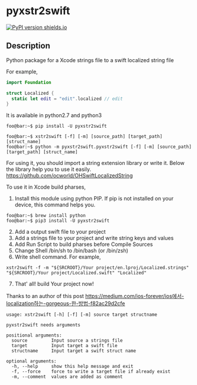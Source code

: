 # pyxstr2swift

[![PyPI version shields.io](https://img.shields.io/pypi/v/ansicolortags.svg)](https://pypi.org/project/pyxstr2swift/)

## Description

Python package for a Xcode strings file to a swift localized string file

For example,
```swift
import Foundation

struct Localized {
  static let edit = "edit".localized // edit
}

```

It is available in python2.7 and python3

```console
foo@bar:~$ pip install -U pyxstr2swift
```

```console
foo@bar:~$ xstr2swift [-f] [-m] [source_path] [target_path] [struct_name]
foo@bar:~$ python -m pyxstr2swift.pyxstr2swift [-f] [-m] [source_path] [target_path] [struct_name]
```

For using it, you should import a string extension library or write it.
Below the library help you to use it easily.
https://github.com/ocworld/OHSwiftLocalizedString


To use it in Xcode build pharses,
1. Install this module using python PIP.
If pip is not installed on your device, this command helps you. 

```console
foo@bar:~$ brew install python
foo@bar:~$ pip3 install -U pyxstr2swift
```

2. Add a output swift file to your project
3. Add a strings file to your project and write string keys and values
4. Add Run Script to build pharses before Compile Sources
5. Change Shell /bin/sh to /bin/bash (or /bin/zsh)
6. Write shell command.
For example,
```console
xstr2swift -f -m "${SRCROOT}/Your project/en.lproj/Localized.strings" "${SRCROOT}/Your project/Localized.swift" "Localized"
```

7. That' all! build Your project now!

Thanks to an author of this post https://medium.com/ios-forever/ios에서-localization하는-gorgeous-한-방법-f82ac29d2cfe

```console
usage: xstr2swift [-h] [-f] [-m] source target structname

pyxstr2swift needs arguments

positional arguments:
  source         Input source a strings file
  target         Input target a swift file
  structname     Input target a swift struct name

optional arguments:
  -h, --help     show this help message and exit
  -f, --force    force to write a target file if already exist
  -m, --comment  values are added as comment
```
